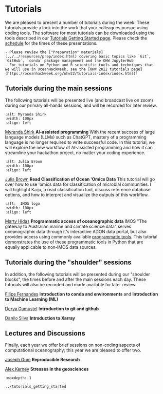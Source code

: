 # Tutorials

We are pleased to present a number of tutorials during the week.  These tutorials provide a look into the work that your colleagues pursue using coding tools.  The software for most tutorials can be downloaded using the tools described in our [Tutorials Getting Started page](https://oceanhackweek.org/ohw23/tutorials_getting_started.html).  Please check the [schedule](https://oceanhackweek.org/ohw23/schedule.html) for the times of these presentations.

```{admonition}
- Please review the ["Preparation" materials](../../resources/prep/index.html) covering basic topics like `Git`, `GitHub`, `conda` package management and the OHW JupyterHub
- For tutorials on Python and R scientific tools and techniques that we will use in OceanHackWeek, see the [OHW 2022 tutorials page](https://oceanhackweek.org/ohw22/tutorials-index/index.html)!
```

## Tutorials during the main sessions

The following tutorials will be presented live (and broadcast live on zoom) during our primary all-hands sessions, and will be recorded for later review.

```{image} ../../assets/images/people/Myranda-Shirk-6.jpg
:alt: Myranda Shirk
:width: 100px
:align: left
```

[Myranda Shirk](https://www.vanderbilt.edu/datascience/data-science-team/) **AI-assisted programming**
With the recent success of large language models (LLMs) such as ChatGPT, mastery of a programming language is no longer required to write successful code. In this tutorial, we will explore the new workflow of AI-assisted programming and how it can streamline your hackathon project, no matter your coding experience.

```{image} ../../assets/images/people/julia-brown.png
:alt: Julia Brown
:width: 100px
:align: left
```

[Julia Brown](https://www.bigelow.org/about/people/julia.html) **Read Classification of Ocean 'Omics Data**
This tutorial will go over how to use 'omics data for classification of microbial communities. I will highlight Kaiju, a read classification tool, discuss reference database options, and how to interpret and visualize the outputs of this workflow.


```{image} ../../assets/images/people/imos-logo.png
:alt:  IMOS logo
:width: 100px
:align: left
```
[Marty Hidas](https://imos.org.au/) **Programmatic access of oceanographic data**
IMOS "The gateway to Australian marine and climate science data" serves oceanographic data through it's interactive ADON data portal, but also provides access using commonly available [programmatic tools](https://help.aodn.org.au/aodn-data-tools/user-code-library/).  This tutorial demonstrates the use of these programmatic tools in Python that are equally applicable to non-IMOS data sources.  


## Tutorials during the "shoulder" sessions

In addition, the following tutorials will be presented during our "shoulder blocks", the times before and after the main sessions each day.  These tutorials will also be recorded and made available for later review. 

[Filipe Fernandes](https://github.com/ocefpaf) **Introduction to  conda and environments** and **Introduction to Machine Learning (ML)**

[Derya Gumustel](https://github.com/dgumustel) **Introduction to git and github** 

[Danilo Silva](https://github.com/nilodna) **Introduction to Xarray**


## Lectures and Discussions

Finally, each year we offer brief sessions on non-coding aspects of computational oceanography; this year we are pleased to offer two.

[Joseph Gum](https://github.com/asx-) **Reproducible Research**

[Alex Kerney](https://github.com/abkfenris) **Stresses in the geosciences**

 

```{toctree}
:maxdepth: 1

../tutorials_getting_started
```
